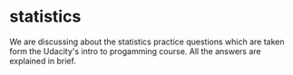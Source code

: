 # statistics
We are discussing about the statistics practice questions which are taken form the Udacity's intro to progamming course. 
All the answers are explained in brief.
